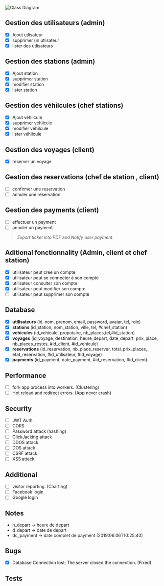 ![Class Diagram](https://i.ibb.co/HnWn5xW/classe.png)  

## Gestion des utilisateurs (admin)
- [x] Ajout utlisateur
- [x] supprimer un utlisateur
- [x] lister des utlisateurs

## Gestion des stations (admin)
- [x] Ajout station
- [x] supprimer station
- [x] modifier station
- [x] lister station

## Gestion des véhilcules (chef stations)
- [x] Ajout véhilcule
- [x] supprimer véhilcule
- [x] modifier véhilcule
- [x] lister véhilcule

## Gestion des voyages (client)
- [x] reserver un voyage

## Gestion des reservations (chef de station , client)
- [ ] confirmer une reservation
- [ ] annuler une reservation

## Gestion des payments (client)
- [ ] effectuer un payment
- [ ] annuler un payment

> *Export ticket into PDF* and *Notify user payment*.

## Aditional fonctionnality (Admin, client et chef station)
- [x] utilisateur peut cree un compte
- [x] utilisateur peut se connecter à son compte
- [x] utilisateur consulter son compte
- [x] utilisateur peut modifier son compte
- [ ] utilisateur peut supprimer son compte

## Database
- [x] **utilisateurs** (id, nom, prenom, email, password, avatar, tel, role)
- [x] **stations** (id_station,	nom_station,	ville,	tel,	#chef_station)
- [x] **vehicules** (id_vehicule,	propotaire,	nb_places,tel,#id_station)
- [x] **voyages** (id_voyage, destination, heure_depart, date_depart, prix_place, nb_places_restes, #id_client, #id_vehicule)
- [x] **reservations** (id_reservation, nb_place_reserver, total_prix_places, etat_reservation,  #id_utilisateur, #id_voyage)
- [x] **payments** (id_payment, date_payment, #id_reservation,	#id_client)

## Performance
- [ ] fork app process into workers. (Clustering)
- [ ] Hot reload and redirect errors. (App never crash)

## Security
- [ ] JWT Auth
- [ ] CORS
- [ ] Password attack (hashing)
- [ ] ClickJacking attack
- [ ] DDOS attack
- [ ] DOS attack
- [ ] CSRF attack
- [ ] XSS attack

## Additional
- [ ] visitor reporting. (Charting)
- [ ] Facebook login
- [ ] Google login

## Notes
- h_depart -> heure de depart
- d_depart -> date de depart
- dc_payment -> date complet de payment (2019:06:06T10:25:40)

## Bugs
- [x] Database Connection lost: The server closed the connection. (Fixed)

## Tests